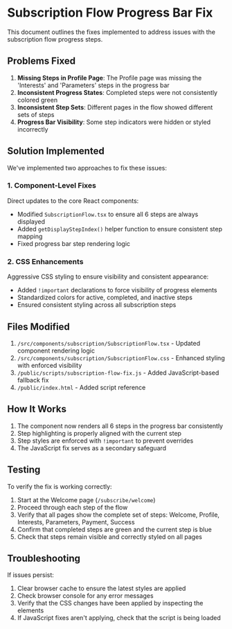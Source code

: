 # Subscription Flow Progress Bar Fix

This document outlines the fixes implemented to address issues with the subscription flow progress steps.

## Problems Fixed

1. **Missing Steps in Profile Page**: The Profile page was missing the 'Interests' and 'Parameters' steps in the progress bar
2. **Inconsistent Progress States**: Completed steps were not consistently colored green
3. **Inconsistent Step Sets**: Different pages in the flow showed different sets of steps
4. **Progress Bar Visibility**: Some step indicators were hidden or styled incorrectly

## Solution Implemented

We've implemented two approaches to fix these issues:

### 1. Component-Level Fixes

Direct updates to the core React components:

- Modified `SubscriptionFlow.tsx` to ensure all 6 steps are always displayed
- Added `getDisplayStepIndex()` helper function to ensure consistent step mapping
- Fixed progress bar step rendering logic

### 2. CSS Enhancements

Aggressive CSS styling to ensure visibility and consistent appearance:

- Added `!important` declarations to force visibility of progress elements
- Standardized colors for active, completed, and inactive steps
- Ensured consistent styling across all subscription steps

## Files Modified

1. `/src/components/subscription/SubscriptionFlow.tsx` - Updated component rendering logic
2. `/src/components/subscription/SubscriptionFlow.css` - Enhanced styling with enforced visibility
3. `/public/scripts/subscription-flow-fix.js` - Added JavaScript-based fallback fix
4. `/public/index.html` - Added script reference

## How It Works

1. The component now renders all 6 steps in the progress bar consistently
2. Step highlighting is properly aligned with the current step
3. Step styles are enforced with `!important` to prevent overrides
4. The JavaScript fix serves as a secondary safeguard

## Testing

To verify the fix is working correctly:

1. Start at the Welcome page (`/subscribe/welcome`)
2. Proceed through each step of the flow
3. Verify that all pages show the complete set of steps: Welcome, Profile, Interests, Parameters, Payment, Success
4. Confirm that completed steps are green and the current step is blue
5. Check that steps remain visible and correctly styled on all pages

## Troubleshooting

If issues persist:

1. Clear browser cache to ensure the latest styles are applied
2. Check browser console for any error messages
3. Verify that the CSS changes have been applied by inspecting the elements
4. If JavaScript fixes aren't applying, check that the script is being loaded
